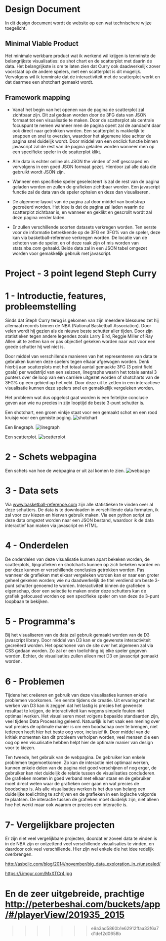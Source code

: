 # Design Document

In dit design document wordt de website op een wat technischere wijze toegelicht.

## Minimal Viable Product
Het minimale werkbare product wat ik werkend wil krijgen is tenminste de belangrijkste visualisaties: de shot chart en de scatterplot met daarin de data.
Het belangrijkste is om te laten zien dat Curry ook daadwerkelijk zover voorstaat op de andere spelers, met een scatterplot is dit mogelijk.
Vervolgens wil ik tenminste dat de interactiviteit met de scatterplot werkt en dat daarmee een shotchart gemaakt wordt.

## Framework mapping

* Vanaf het begin van het openen van de pagina de scatterplot zal zichtbaar zijn. Dit zal gedaan worden door de 3FG data van JSON formaat tot een visualisatie te maken. Door de scatterplot als centrale focuspunt te nemen wanneer men de pagina opent zal de aandacht daar ook direct naar getrokken worden.
Een scatterplot is makkelijk te snappen en snel te overzien, waardoor het algemene idee achter de pagina snel duidelijk wordt.
Door middel van een onclick functie binnen javascript zal de rest van de pagina geladen worden wanneer men op een specifieke speler in de scatterplot klikt.

* Alle data is echter online als JSON the vinden of zelf gescraped en vervolgens in een goed JSON formaat gezet. Hierdoor zal alle data die gebruikt wordt JSON zijn.

* Wanneer een specifieke speler geselecteert is zal de rest van de pagina geladen worden en zullen de grafieken zichtbaar worden. Een javascript functie zal de data van de speler ophalen en deze dan visualiseren.

* De algemene layout van de pagina zal door middel van bootstrap gecreëerd worden. Het idee is dat de pagina zal laden waarin de scatterplot zichtbaar is, en wanneer en geklikt en gescrollt wordt zal deze pagina verder laden.

* Er zullen verschillende soorten datasets verkregen worden. Ten eerste voor de informatie betrekkende op de 3FG en 3FG% van de speler, deze kan via basketball-reference verkregen worden. De locatie van de schoten van de speler, en of deze raak zijn of mis worden van stats.nba.com gehaald. Beide data zal in een JSON tabel omgezet worden voor gemakkelijk gebruik met javascript.

# Project - 3 point legend Steph Curry

# 1 - Introductie, features, probleemstelling

Sinds dat Steph Curry terug is gekomen van zijn meerdere blessures zet hij allemaal records binnen de NBA (National Basketball Association). Door velen wordt hij gezien als de nieuwe beste schutter aller tijden. Door zijn statistieken tegen andere legendes zoals Larry Bird, Reggie Miller of Ray Allen uit te zetten kan er pas objectief gekeken worden naar wat voor een goede schutter hij wel niet is.

Door middel van verschillende manieren van het representeren van data te gebruiken kunnen deze spelers tegen elkaar afgewogen worden. Denk hierbij aan scatterplots met het totaal aantal gemaakte 3FG (3 point field goals) per wedstrijd van een seizoen, linegraphs waarin het totale aantal 3 punters over de loop van een carriëre uitgezet worden of shotcharts van de 3FG% op een gebied op het veld. Door deze uit te zetten in een interactieve visualisatie kunnen deze spelers snel en gemakkelijk vergeleken worden.

Het probleem wat dus opgelost gaat worden is een feitelijke conclusie geven aan wie nu precies in zijn looptijd de beste 3-punt schutter is.

Een shotchart, een groen vinkje staat voor een gemaakt schot en een rood kruisje voor een gemiste poging.
![shotchart](doc/shotchart.jpg)

Een linegraph.
![linegraph](doc/linegraph.jpg)

Een scatterplot.
![scatterplot](doc/scatterplot.gif)

# 2 - Schets webpagina

Een schets van hoe de webpagina er uit zal komen te zien.
![webpage](doc/schets.png)

# 3 - Data sets

Via www.basketball-reference.com zijn alle statistieken te vinden over al deze schutters. De data is te downloaden in verschillende data formaten, ik zal voor csv kiezen en hiervan gebruik maken. Via een python script zal deze data omgezet worden naar een JSON bestand, waardoor ik de data interactief kan maken via javascript en HTML.

# 4 - Onderdelen

De onderdelen van deze visualisatie kunnen apart bekeken worden, de scatterplots, lijngrafieken en shotcharts kunnen op zich bekeken worden en per deze kunnen er verschillende conclusies getrokken worden. Pas wanneer de grafieken met elkaar vergeleken worden kan er naar een groter geheel gekeken worden; wie nu daadwerkelijk de titel verdiend om beste 3-punt schutter genoemd te worden. Interactiviteit binnen de grafieken is eigenschap, door een selectie te maken onder deze schutters kan de grafiek gefocused worden op een specifieke speler om van deze de 3-punt loopbaan te bekijken.

# 5 - Programma's

Bij het visualiseren van de data zal gebruik gemaakt worden van de D3 javascript library. Door middel van D3 kan er de gewenste interactiviteit gecreëerd worden. Het opschonen van de site over het algemeen zal via CSS gedaan worden. Zo zal er een toelichting bij elke speler gegeven worden. Echter, de visualisaties zullen alleen met D3 en javascript gemaakt worden.

# 6 - Problemen

Tijdens het creëeren en gebruik van deze visualisaties kunnen enkele problemen voorkomen. Ten eerste tijdens de creatie. Uit ervaring met het werken van D3 kan ik zeggen dat het lastig is precies het gewenste resultaat te krijgen, de interactiviteit kan wegens simpele fouten niet optimaal werken. Het visualiseren moet volgens bepaalde standaarden zijn, veel tijdens Data Processing geleerd. Natuurlijk is het vaak een mening over wat precies de optimale manier is om een boodschap over te brengen, niet iedereen heeft hier het beste oog voor, inclusief ik. Door middel van de kritiek momenten kan dit probleem verholpen worden, veel mensen die een oog op een visualisatie hebben helpt hier de optimale manier van design voor te kiezen.

Ten tweede, het gebruik van de webpagina. De gebruiker kan enkele problemen tegemoetkomen. Zo kan de interactie niet optimaal werken, kunnen enkele delen van de pagina niet goed verschijnen of nog erger, de gebruiker kan niet duidelijk de relatie tussen de visualisaties concluderen. De grafieken moeten in goed verband met elkaar staan en de gebruiker moet direct weten waar de grafieken over gaan en wat precies de boodschap is. Als alle visualisaties werken is het dus van belang een duidelijke toelichting te schrijven en de grafieken in een logische volgorde te plaatsen. De interactie tussen de grafieken moet duidelijk zijn, niet alleen hoe het werkt maar ook waarom er precies een interactie is.

# 7- Vergelijkbare projecten

Er zijn niet veel vergelijkbare projecten, doordat er zoveel data te vinden is in de NBA zijn er ontzettend veel verschillende visualisaties te vinden, en daardoor ook veel verschillende. Hier zijn wel enkele die het idee redelijk overbrengen.

http://asbcllc.com/blog/2014/november/big_data_exploration_in_r/unscaled/

https://i.imgur.com/MxXTCr4.jpg

En de zeer uitgebreide, prachtige
http://peterbeshai.com/buckets/app/#/playerView/201935_2015
=======
>>>>>>> e9a3ad5860b1e62912ffaa33f6a7d1def2d0658b
